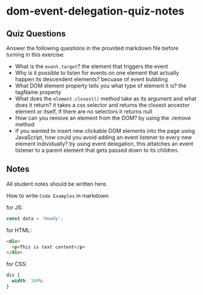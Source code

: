 # dom-event-delegation-quiz-notes

## Quiz Questions

Answer the following questions in the provided markdown file before turning in this exercise:

- What is the `event.target`?
  the element that triggers the event
- Why is it possible to listen for events on one element that actually happen its descendent elements?
  becuase of event bubbling
- What DOM element property tells you what type of element it is?
  the tagName property
- What does the `element.closest()` method take as its argument and what does it return?
  it takes a css selector and returns the closest ancestor element or itself, if there are no selectors it returns null
- How can you remove an element from the DOM?
  by using the .remove method
- If you wanted to insert new clickable DOM elements into the page using JavaScript, how could you avoid adding an event listener to every new element individually?
  by using event delegation, this attatches an event listener to a parent element that gets passed down to its children.

## Notes

All student notes should be written here.

How to write `Code Examples` in markdown

for JS:

```javascript
const data = 'Howdy';
```

for HTML:

```html
<div>
  <p>This is text content</p>
</div>
```

for CSS:

```css
div {
  width: 100%;
}
```
